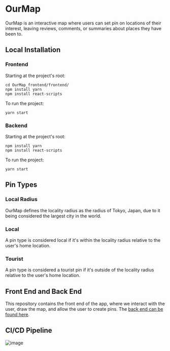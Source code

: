 # OurMap

OurMap is an interactive map where users can set pin on locations of their interest, leaving reviews, comments, or summaries about places they have been to.

## Local Installation
### Frontend
Starting at the project's root:
```
cd OurMap_frontend/frontend/
npm install yarn
npm install react-scripts
```
To run the project:
```
yarn start
```
### Backend
Starting at the project's root:
```
npm install yarn
npm install react-scripts
```
To run the project:
```
yarn start
```


## Pin Types
### Local Radius
OurMap defines the locality radius as the radius of Tokyo, Japan, due to it being considered the largest city in the world.
### Local
A pin type is considered local if it's within the locality radius relative to the user's home location.
### Tourist
A pin type is considered a tourist pin if it's outside of the locality radius relative to the user's home location.

## Front End and Back End
This repository contains the front end of the app, where we interact with the user, draw the map, and allow the user to create pins. The [back end can be found here](https://github.com/tydan3/OurMap_Backend).

## CI/CD Pipeline
![image](https://user-images.githubusercontent.com/34032935/193659142-686413f0-91d4-48f5-a3f2-985b8b82583b.png)
